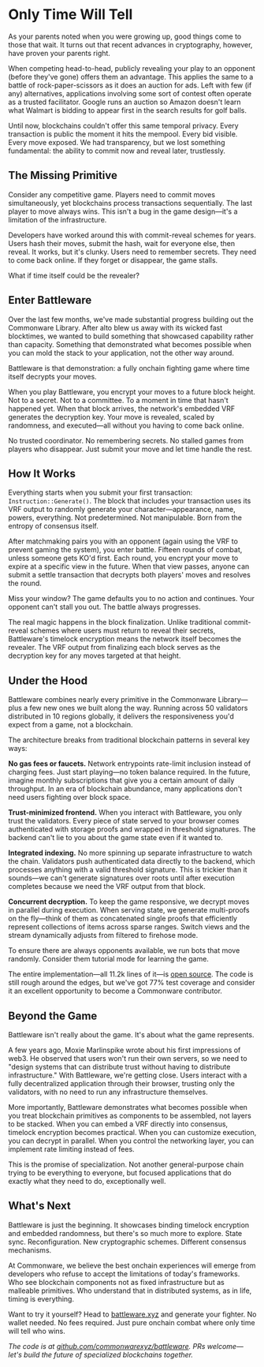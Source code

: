 # Only Time Will Tell

As your parents noted when you were growing up, good things come to those that wait. It turns out that recent advances in cryptography, however, have proven your parents right.

When competing head-to-head, publicly revealing your play to an opponent (before they've gone) offers them an advantage. This applies the same to a battle of rock-paper-scissors as it does an auction for ads. Left with few (if any) alternatives, applications involving some sort of contest often operate as a trusted facilitator. Google runs an auction so Amazon doesn't learn what Walmart is bidding to appear first in the search results for golf balls.

Until now, blockchains couldn't offer this same temporal privacy. Every transaction is public the moment it hits the mempool. Every bid visible. Every move exposed. We had transparency, but we lost something fundamental: the ability to commit now and reveal later, trustlessly.

## The Missing Primitive

Consider any competitive game. Players need to commit moves simultaneously, yet blockchains process transactions sequentially. The last player to move always wins. This isn't a bug in the game design—it's a limitation of the infrastructure.

Developers have worked around this with commit-reveal schemes for years. Users hash their moves, submit the hash, wait for everyone else, then reveal. It works, but it's clunky. Users need to remember secrets. They need to come back online. If they forget or disappear, the game stalls.

What if time itself could be the revealer?

## Enter Battleware

Over the last few months, we've made substantial progress building out the Commonware Library. After alto blew us away with its wicked fast blocktimes, we wanted to build something that showcased capability rather than capacity. Something that demonstrated what becomes possible when you can mold the stack to your application, not the other way around.

Battleware is that demonstration: a fully onchain fighting game where time itself decrypts your moves.

When you play Battleware, you encrypt your moves to a future block height. Not to a secret. Not to a committee. To a moment in time that hasn't happened yet. When that block arrives, the network's embedded VRF generates the decryption key. Your move is revealed, scaled by randomness, and executed—all without you having to come back online.

No trusted coordinator. No remembering secrets. No stalled games from players who disappear. Just submit your move and let time handle the rest.

## How It Works

Everything starts when you submit your first transaction: `Instruction::Generate()`. The block that includes your transaction uses its VRF output to randomly generate your character—appearance, name, powers, everything. Not predetermined. Not manipulable. Born from the entropy of consensus itself.

After matchmaking pairs you with an opponent (again using the VRF to prevent gaming the system), you enter battle. Fifteen rounds of combat, unless someone gets KO'd first. Each round, you encrypt your move to expire at a specific view in the future. When that view passes, anyone can submit a settle transaction that decrypts both players' moves and resolves the round.

Miss your window? The game defaults you to no action and continues. Your opponent can't stall you out. The battle always progresses.

The real magic happens in the block finalization. Unlike traditional commit-reveal schemes where users must return to reveal their secrets, Battleware's timelock encryption means the network itself becomes the revealer. The VRF output from finalizing each block serves as the decryption key for any moves targeted at that height.

## Under the Hood

Battleware combines nearly every primitive in the Commonware Library—plus a few new ones we built along the way. Running across 50 validators distributed in 10 regions globally, it delivers the responsiveness you'd expect from a game, not a blockchain.

The architecture breaks from traditional blockchain patterns in several key ways:

**No gas fees or faucets.** Network entrypoints rate-limit inclusion instead of charging fees. Just start playing—no token balance required. In the future, imagine monthly subscriptions that give you a certain amount of daily throughput. In an era of blockchain abundance, many applications don't need users fighting over block space.

**Trust-minimized frontend.** When you interact with Battleware, you only trust the validators. Every piece of state served to your browser comes authenticated with storage proofs and wrapped in threshold signatures. The backend can't lie to you about the game state even if it wanted to.

**Integrated indexing.** No more spinning up separate infrastructure to watch the chain. Validators push authenticated data directly to the backend, which processes anything with a valid threshold signature. This is trickier than it sounds—we can't generate signatures over roots until after execution completes because we need the VRF output from that block.

**Concurrent decryption.** To keep the game responsive, we decrypt moves in parallel during execution. When serving state, we generate multi-proofs on the fly—think of them as concatenated single proofs that efficiently represent collections of items across sparse ranges. Switch views and the stream dynamically adjusts from filtered to firehose mode.

To ensure there are always opponents available, we run bots that move randomly. Consider them tutorial mode for learning the game.

The entire implementation—all 11.2k lines of it—is [open source](https://github.com/commonwarexyz/battleware). The code is still rough around the edges, but we've got 77% test coverage and consider it an excellent opportunity to become a Commonware contributor.

## Beyond the Game

Battleware isn't really about the game. It's about what the game represents.

A few years ago, Moxie Marlinspike wrote about his first impressions of web3. He observed that users won't run their own servers, so we need to "design systems that can distribute trust without having to distribute infrastructure." With Battleware, we're getting close. Users interact with a fully decentralized application through their browser, trusting only the validators, with no need to run any infrastructure themselves.

More importantly, Battleware demonstrates what becomes possible when you treat blockchain primitives as components to be assembled, not layers to be stacked. When you can embed a VRF directly into consensus, timelock encryption becomes practical. When you can customize execution, you can decrypt in parallel. When you control the networking layer, you can implement rate limiting instead of fees.

This is the promise of specialization. Not another general-purpose chain trying to be everything to everyone, but focused applications that do exactly what they need to do, exceptionally well.

## What's Next

Battleware is just the beginning. It showcases binding timelock encryption and embedded randomness, but there's so much more to explore. State sync. Reconfiguration. New cryptographic schemes. Different consensus mechanisms.

At Commonware, we believe the best onchain experiences will emerge from developers who refuse to accept the limitations of today's frameworks. Who see blockchain components not as fixed infrastructure but as malleable primitives. Who understand that in distributed systems, as in life, timing is everything.

Want to try it yourself? Head to [battleware.xyz](https://battleware.xyz) and generate your fighter. No wallet needed. No fees required. Just pure onchain combat where only time will tell who wins.

*The code is at [github.com/commonwarexyz/battleware](https://github.com/commonwarexyz/battleware). PRs welcome—let's build the future of specialized blockchains together.*
